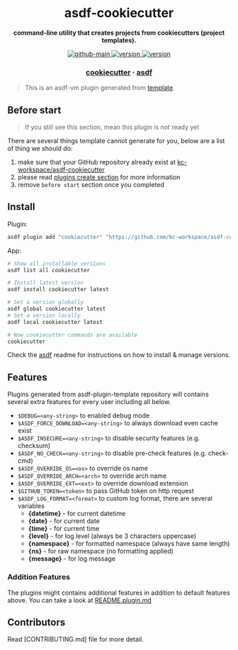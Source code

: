 <h1 align="center">
  asdf-cookiecutter
</h1>

<!-- Description section -->
<p align="center">
  <strong> command-line utility that creates projects from cookiecutters (project templates).</strong>
</p>

<!-- Badges section -->
<p align="center">
  <a href="https://github.com/kc-workspace/asdf-cookiecutter/actions/workflows/main.yml">
    <img
      alt="github-main"
      src="https://img.shields.io/github/actions/workflow/status/kc-workspace/asdf-cookiecutter/main.yml?style=flat-square&logo=github">
  </a>
  <a href="https://github.com/kc-workspace/asdf-cookiecutter/releases">
    <img
      alt="version"
      src="https://img.shields.io/github/v/release/kc-workspace/asdf-cookiecutter?style=flat-square&logo=github">
  </a>
  <a href="https://github.com/kc-workspace/asdf-cookiecutter/commits/main">
    <img
      alt="version"
      src="https://img.shields.io/github/last-commit/kc-workspace/asdf-cookiecutter/main?style=flat-square&logo=github">
  </a>
</p>

<!-- Links section -->
<h3 align="center">
  <a href="https://cookiecutter.readthedocs.io/en/stable/README.html">cookiecutter</a>
  <span> · </span>
  <a href="https://asdf-vm.com">asdf</a>
</h3>

> This is an asdf-vm plugin generated from [template][template-gh].

## Before start

> If you still see this section, mean this plugin is not ready yet

There are several things template cannot generate for you,
below are a list of thing we should do:

1. make sure that your GitHub repository already exist at [kc-workspace/asdf-cookiecutter][plugin-gh]
2. please read [plugins create section][asdf-create-plugin] for more information
3. remove `before start` section once you completed

## Install

Plugin:

```sh
asdf plugin add "cookiecutter" "https://github.com/kc-workspace/asdf-cookiecutter.git"
```

App:

```sh
# Show all installable versions
asdf list all cookiecutter

# Install latest version
asdf install cookiecutter latest

# Set a version globally
asdf global cookiecutter latest
# Set a version locally
asdf local cookiecutter latest

# Now cookiecutter commands are available
cookiecutter
```

Check the [asdf][asdf-link] readme for instructions on
how to install & manage versions.

## Features

Plugins generated from asdf-plugin-template repository will
contains several extra features for every user including all below.

- `$DEBUG=<any-string>` to enabled debug mode
- `$ASDF_FORCE_DOWNLOAD=<any-string>` to always download even cache exist
- `$ASDF_INSECURE=<any-string>` to disable security features (e.g. checksum)
- `$ASDF_NO_CHECK=<any-string>` to disable pre-check features (e.g. check-cmd)
- `$ASDF_OVERRIDE_OS=<os>` to override os name
- `$ASDF_OVERRIDE_ARCH=<arch>` to override arch name
- `$ASDF_OVERRIDE_EXT=<ext>` to override download extension
- `$GITHUB_TOKEN=<token>` to pass GitHub token on http request
- `$ASDF_LOG_FORMAT=<format>` to custom log format, there are several variables
  - **{datetime}** - for current datetime
  - **{date}** - for current date
  - **{time}** - for current time
  - **{level}** - for log level (always be 3 characters uppercase)
  - **{namespace}** - for formatted namespace (always have same length)
  - **{ns}** - for raw namespace (no formatting applied)
  - **{message}** - for log message

### Addition Features

The plugins might contains additional features
in addition to default features above.
You can take a look at [README.plugin.md][app-readme]

## Contributors

Read [CONTRIBUTING.md] file for more detail.

<!-- LINKS SECTION -->

[app-readme]: ./README.plugin.md
[plugin-gh]: https://github.com/kc-workspace/asdf-cookiecutter
[template-gh]: https://github.com/kc-workspace/asdf-plugin-template
[asdf-link]: https://github.com/asdf-vm/asdf
[asdf-create-plugin]: https://asdf-vm.com/plugins/create.html
